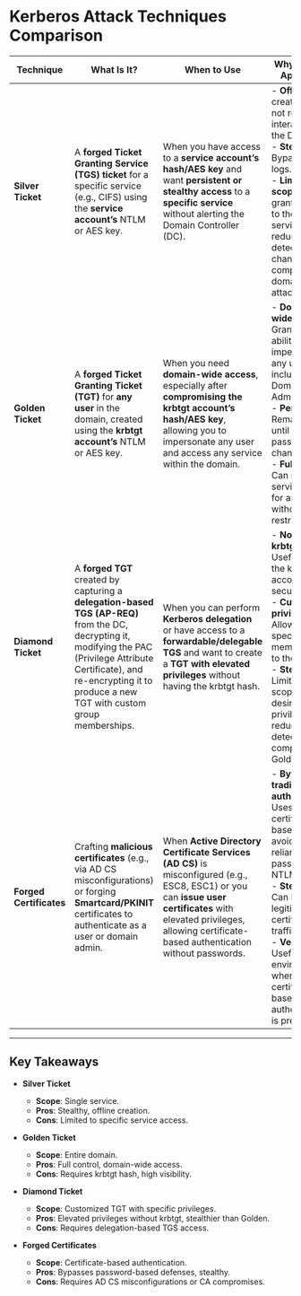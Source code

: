 # Kerberos Attack Techniques Comparison

| **Technique**           | **What Is It?**                                                                                                                                                                                                 | **When to Use**                                                                                                                                                                                                          | **Why Use This Approach?**                                                                                                                                                                                                                                                                                                                                                                                                                                | **Basic Steps**                                                                                                                                                                                                                                       | **Example Commands/Tools**                                                                                                                                                                                                                                                                                                                                                                                                                                                                                                                                                   |
|-------------------------|-------------------------------------------------------------------------------------------------------------------------------------------------------------------------------------------------------------------|--------------------------------------------------------------------------------------------------------------------------------------------------------------------------------------------------------------------------|----------------------------------------------------------------------------------------------------------------------------------------------------------------------------------------------------------------------------------------------------------------------------------------------------------------------------------------------------------------------------------------------------------------------------------------------------------|--------------------------------------------------------------------------------------------------------------------------------------------------------------------------------------------------------------------------------------------------------|------------------------------------------------------------------------------------------------------------------------------------------------------------------------------------------------------------------------------------------------------------------------------------------------------------------------------------------------------------------------------------------------------------------------------------------------------------------------------------------------------------------------------------------------------------------------------|
| **Silver Ticket**       | A **forged Ticket Granting Service (TGS) ticket** for a specific service (e.g., CIFS) using the **service account’s** NTLM or AES key.                                                                               | When you have access to a **service account’s hash/AES key** and want **persistent or stealthy access** to a **specific service** without alerting the Domain Controller (DC).                                              | - **Offline** creation: Does not require interaction with the DC.<br>- **Stealthier**: Bypasses DC logs.<br>- **Limited scope**: Only grants access to the targeted service, reducing detection chances compared to domain-wide attacks.                                                                                                                                                                                                                      | 1. **Acquire service account hash/AES key** (e.g., via Mimikatz DCSync, secretsdump.py).<br>2. **Obtain the target user’s SID**.<br>3. **Forge the TGS** using Rubeus or Mimikatz.<br>4. **Inject/Import the ticket** into your session.                                                                                                                                                     | - **Dump Service Account Keys** (Mimikatz):<br>  `mimikatz.exe "privilege::debug" "lsadump::dcsync /user:svc_cifs" "exit"`<br>- **Forge Silver Ticket** (Rubeus):<br>  `Rubeus.exe silver /service:cifs/machine.domain /aes256:<key> /user:USER /domain:DOMAIN /sid:<SID> /nowrap`<br>- **Inject Ticket** (Mimikatz):<br>  `mimikatz.exe "kerberos::ptt cifs.kirbi" exit` |
| **Golden Ticket**       | A **forged Ticket Granting Ticket (TGT)** for **any user** in the domain, created using the **krbtgt account’s** NTLM or AES key.                                                                                        | When you need **domain-wide access**, especially after **compromising the krbtgt account’s hash/AES key**, allowing you to impersonate any user and access any service within the domain.                                               | - **Domain-wide impact**: Grants the ability to impersonate any user, including Domain Admins.<br>- **Persistence**: Remains valid until the krbtgt password is changed.<br>- **Full control**: Can request service tickets for any service without restriction.                                                                                                                                                                                                              | 1. **Dump the krbtgt account’s hash/AES key** (via Mimikatz DCSync).<br>2. **Collect target user’s SID**.<br>3. **Forge the TGT** using Rubeus or Mimikatz.<br>4. **Inject the TGT** into memory.<br>5. **Access any domain resource** using the forged TGT.                                                                                                               | - **Dump krbtgt Key** (Mimikatz):<br>  `mimikatz.exe "privilege::debug" "lsadump::dcsync /user:krbtgt" "exit"`<br>- **Forge Golden Ticket** (Rubeus):<br>  `Rubeus.exe golden /aes256:<krbtgtkey> /user:<USER> /domain:<DOMAIN> /sid:<SID> /nowrap`<br>- **Inject Ticket** (Mimikatz):<br>  `mimikatz.exe "kerberos::ptt golden.kirbi" exit` |
| **Diamond Ticket**      | A **forged TGT** created by capturing a **delegation-based TGS (AP-REQ)** from the DC, decrypting it, modifying the PAC (Privilege Attribute Certificate), and re-encrypting it to produce a new TGT with custom group memberships. | When you can perform **Kerberos delegation** or have access to a **forwardable/delegable TGS** and want to create a **TGT with elevated privileges** without having the krbtgt hash.                                                       | - **No need for krbtgt hash**: Useful when the krbtgt account is secured.<br>- **Custom privileges**: Allows adding specific group memberships to the PAC.<br>- **Stealthy**: Limits the scope to desired privileges, reducing detection compared to Golden Tickets.                                                                                                                                                                                                 | 1. **Obtain a valid delegation TGS** (e.g., via Rubeus `diamond` command).<br>2. **Decrypt and modify the PAC** to include desired group memberships.<br>3. **Re-encrypt and forge the new TGT**.<br>4. **Inject the modified TGT** into memory.<br>5. **Utilize elevated privileges** within the domain.                                                                                                 | - **Forge Diamond Ticket** (Rubeus):<br>  `Rubeus.exe diamond /tgtdeleg /ticketuser:nlamb /ticketuserid:1106 /groups:512 /krbkey:<krbtgtkey> /nowrap`<br>- **Inject Ticket** (Rubeus):<br>  `Rubeus.exe ptt /ticket:<base64ticket>`<br>- **Optional Steal Token** (Rubeus):<br>  `Rubeus.exe steal /process:explorer`                                                                                 |
| **Forged Certificates** | Crafting **malicious certificates** (e.g., via AD CS misconfigurations) or forging **Smartcard/PKINIT** certificates to authenticate as a user or domain admin.                                                           | When **Active Directory Certificate Services (AD CS)** is misconfigured (e.g., ESC8, ESC1) or you can **issue user certificates** with elevated privileges, allowing certificate-based authentication without passwords.                   | - **Bypasses traditional authentication**: Uses certificate-based logins, avoiding reliance on passwords or NTLM hashes.<br>- **Stealthier**: Can blend with legitimate certificate traffic.<br>- **Versatile**: Useful in environments where certificate-based authentication is prevalent.                                                                                                                                                                                            | 1. **Identify misconfigured AD CS** (e.g., vulnerable templates).<br>2. **Request or forge a certificate** using tools like Certify.exe or Certipy.<br>3. **Use the certificate** to obtain a TGT via PKINIT or perform smartcard logins.<br>4. **Access domain resources** as the certificate-bound user.                                                                                                                     | - **Enumerate AD CS Vulnerabilities** (Certify.exe):<br>  `Certify.exe enumerate /vulnerable`<br>- **Request/Forge Certificate** (Certify.exe):<br>  `Certify.exe request /ca:CAName /template:VulnerableTemplate`<br>- **Obtain TGT with Certificate** (Rubeus):<br>  `Rubeus.exe asktgt /user:USER /certificate:C:\cert.pfx /password:CertPass /domain:DOMAIN`                                                                                                                                  |

---

## Key Takeaways

- **Silver Ticket**
  - **Scope**: Single service.
  - **Pros**: Stealthy, offline creation.
  - **Cons**: Limited to specific service access.

- **Golden Ticket**
  - **Scope**: Entire domain.
  - **Pros**: Full control, domain-wide access.
  - **Cons**: Requires krbtgt hash, high visibility.

- **Diamond Ticket**
  - **Scope**: Customized TGT with specific privileges.
  - **Pros**: Elevated privileges without krbtgt, stealthier than Golden.
  - **Cons**: Requires delegation-based TGS access.

- **Forged Certificates**
  - **Scope**: Certificate-based authentication.
  - **Pros**: Bypasses password-based defenses, stealthy.
  - **Cons**: Requires AD CS misconfigurations or CA compromises.

